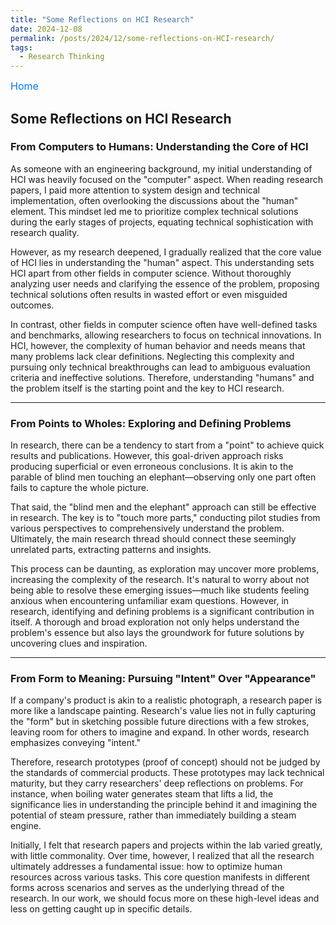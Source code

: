 ```yaml
---
title: "Some Reflections on HCI Research"
date: 2024-12-08
permalink: /posts/2024/12/some-reflections-on-HCI-research/
tags:
  - Research Thinking
---
```

<html lang="en">
<head>
  <meta charset="UTF-8">
  <meta name="viewport" content="width=device-width, initial-scale=1.0">
  <title>Reflections on HCI</title>
  <style>
    /* Home 按钮的默认样式 */
    .home-button {
      text-decoration: none;
      color: #007BFF; /* 蓝色文字 */
      font-size: 1rem;
      font-weight: normal;
      transition: all 0.3s ease; /* 添加平滑过渡效果 */
    }

    /* 鼠标悬停时的样式 */
    .home-button:hover {
      font-weight: bold; /* 加粗文字 */
      font-size: 1.2rem; /* 放大字体 */
      color: #0056b3; /* 更深的蓝色 */
    }
  </style>
</head>
<body>
  <div style="text-align: left; margin-bottom: 20px;">
    <a href="https://aochen-jiao.github.io/" class="home-button">Home</a>
  </div>
</html>

<h2> Some Reflections on HCI Research </h2>

<h3> From Computers to Humans: Understanding the Core of HCI </h3>

As someone with an engineering background, my initial understanding of HCI was heavily focused on the "computer" aspect. When reading research papers, I paid more attention to system design and technical implementation, often overlooking the discussions about the "human" element. This mindset led me to prioritize complex technical solutions during the early stages of projects, equating technical sophistication with research quality.

However, as my research deepened, I gradually realized that the core value of HCI lies in understanding the "human" aspect. This understanding sets HCI apart from other fields in computer science. Without thoroughly analyzing user needs and clarifying the essence of the problem, proposing technical solutions often results in wasted effort or even misguided outcomes.

In contrast, other fields in computer science often have well-defined tasks and benchmarks, allowing researchers to focus on technical innovations. In HCI, however, the complexity of human behavior and needs means that many problems lack clear definitions. Neglecting this complexity and pursuing only technical breakthroughs can lead to ambiguous evaluation criteria and ineffective solutions. Therefore, understanding "humans" and the problem itself is the starting point and the key to HCI research.

---

<h3> From Points to Wholes: Exploring and Defining Problems </h3>

In research, there can be a tendency to start from a "point" to achieve quick results and publications. However, this goal-driven approach risks producing superficial or even erroneous conclusions. It is akin to the parable of blind men touching an elephant—observing only one part often fails to capture the whole picture.

That said, the "blind men and the elephant" approach can still be effective in research. The key is to "touch more parts," conducting pilot studies from various perspectives to comprehensively understand the problem. Ultimately, the main research thread should connect these seemingly unrelated parts, extracting patterns and insights.

This process can be daunting, as exploration may uncover more problems, increasing the complexity of the research. It's natural to worry about not being able to resolve these emerging issues—much like students feeling anxious when encountering unfamiliar exam questions. However, in research, identifying and defining problems is a significant contribution in itself. A thorough and broad exploration not only helps understand the problem's essence but also lays the groundwork for future solutions by uncovering clues and inspiration.

---

<h3> From Form to Meaning: Pursuing "Intent" Over "Appearance" </h3>

If a company's product is akin to a realistic photograph, a research paper is more like a landscape painting. Research's value lies not in fully capturing the "form" but in sketching possible future directions with a few strokes, leaving room for others to imagine and expand. In other words, research emphasizes conveying "intent."

Therefore, research prototypes (proof of concept) should not be judged by the standards of commercial products. These prototypes may lack technical maturity, but they carry researchers' deep reflections on problems. For instance, when boiling water generates steam that lifts a lid, the significance lies in understanding the principle behind it and imagining the potential of steam pressure, rather than immediately building a steam engine.

Initially, I felt that research papers and projects within the lab varied greatly, with little commonality. Over time, however, I realized that all the research ultimately addresses a fundamental issue: how to optimize human resources across various tasks. This core question manifests in different forms across scenarios and serves as the underlying thread of the research. In our work, we should focus more on these high-level ideas and less on getting caught up in specific details.
